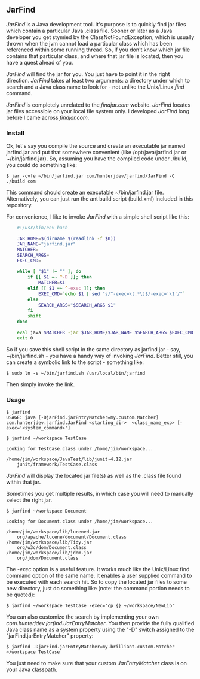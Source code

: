 ## JarFind
*JarFind* is a Java development tool. It's purpose is to quickly find jar files which contain a particular Java .class file. Sooner or later as a Java developer you get stymied by the ClassNotFoundException, which is usually thrown when the jvm cannot load a particular class which has been referenced within some running thread. So, if you don't know which jar file contains that particular class, and where that jar file is located, then you have a quest ahead of you.

*JarFind* will find the jar for you. You just have to point it in the right direction. *JarFind* takes at least two arguments: a directory under which to search and a Java class name to look for - not unlike the Unix/Linux *find* command.

*JarFind* is completely unrelated to the *findjar.com* website. *JarFind* locates jar files accessible on your local file system only. I developed *JarFind* long before I came across *findjar.com*.

### Install
Ok, let's say you compile the source and create an executable jar named jarfind.jar and put that somewhere convenient (like /opt/java/jarfind.jar or ~/bin/jarfind.jar). So, assuming you have the compiled code under ./build, you could do something like:

    $ jar -cvfe ~/bin/jarfind.jar com/hunterjdev/jarfind/JarFind -C ./build com

This command should create an executable ~/bin/jarfind.jar file. Alternatively, you can just run the ant build script (build.xml) included in this repository.

For convenience, I like to invoke *JarFind* with a simple shell script like this:

```bash
    #!/usr/bin/env bash

    JAR_HOME=$(dirname $(readlink -f $0))
    JAR_NAME="jarfind.jar"
    MATCHER=
    SEARCH_ARGS=
    EXEC_CMD=

    while [ "$1" != "" ]; do
        if [[ $1 =~ ^-D ]]; then
            MATCHER=$1
        elif [[ $1 =~ ^-exec ]]; then
            EXEC_CMD=`echo $1 | sed "s/^-exec=\(.*\)$/-exec='\1'/"`
        else
            SEARCH_ARGS="$SEARCH_ARGS $1"
        fi
        shift
    done

    eval java $MATCHER -jar $JAR_HOME/$JAR_NAME $SEARCH_ARGS $EXEC_CMD
    exit 0
```
So if you save this shell script in the same directory as jarfind.jar - say, ~/bin/jarfind.sh - you have a handy way of invoking *JarFind*. Better still, you can create a symbolic link to the script - something like:

    $ sudo ln -s ~/bin/jarfind.sh /usr/local/bin/jarfind

Then simply invoke the link.

### Usage

    $ jarfind
    USAGE: java [-DjarFind.jarEntryMatcher=my.custom.Matcher] com.hunterjdev.jarfind.JarFind <starting_dir>  <class_name_exp> [-exec='<system_command>']

    $ jarfind ~/workspace TestCase

    Looking for TestCase.class under /home/jim/workspace...

    /home/jim/workspace/JavaTest/lib/junit-4.12.jar
    	junit/framework/TestCase.class

*JarFind* will display the located jar file(s) as well as the .class file found within that jar.

Sometimes you get multiple results, in which case you will need to manually select the right jar.

    $ jarfind ~/workspace Document

    Looking for Document.class under /home/jim/workspace...

    /home/jim/workspace/lib/lucened.jar
    	org/apache/lucene/document/Document.class
    /home/jim/workspace/lib/Tidy.jar
    	org/w3c/dom/Document.class
    /home/jim/workspace/lib/jdom.jar
    	org/jdom/Document.class

The <em>-exec</em> option is a useful feature. It works much like the Unix/Linux find command option of the same name. It enables a user supplied command to be executed with each search hit. So to copy the located jar files to some new directory, just do something like (note: the command portion needs to be quoted):

    $ jarfind ~/workspace TestCase -exec='cp {} ~/workspace/NewLib'

You can also customize the search by implementing your own *com.hunterjdev.jarfind.JarEntryMatcher*. You then provide the fully qualified Java class name as a system property using the "-D" switch assigned to the "jarFind.jarEntryMatcher" property:


    $ jarfind -DjarFind.jarEntryMatcher=my.brilliant.custom.Matcher ~/workspace TestCase

You just need to make sure that your custom *JarEntryMatcher* class is on your Java classpath.
